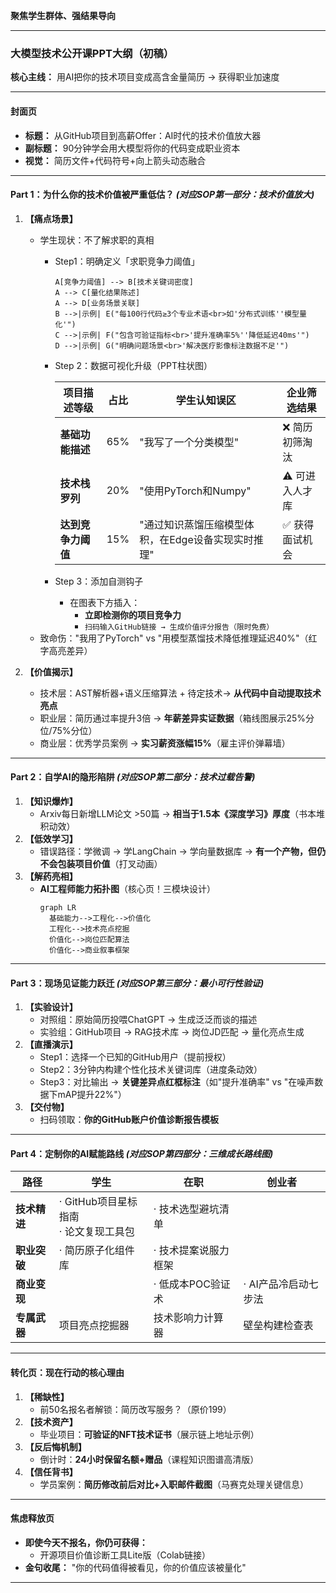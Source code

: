 **聚焦学生群体、强结果导向**

---

### **大模型技术公开课PPT大纲（初稿）**  
**核心主线：** 用AI把你的技术项目变成高含金量简历 → 获得职业加速度  

---

#### **封面页**  
- **标题：** 从GitHub项目到高薪Offer：AI时代的技术价值放大器  
- **副标题：** 90分钟学会用大模型将你的代码变成职业资本  
- **视觉：** 简历文件+代码符号+向上箭头动态融合  

---

#### **Part 1：为什么你的技术价值被严重低估？** *(对应SOP第一部分：技术价值放大)*  
1. **【痛点场景】**  
   - 学生现状：不了解求职的真相
     - Step1：明确定义「求职竞争力阈值」
    
       ```graph LR
       A[竞争力阈值] --> B[技术关键词密度]
       A --> C[量化结果陈述]
       A --> D[业务场景关联]
       B -->|示例| E("每100行代码≥3个专业术语<br>如'分布式训练''模型量化'")
       C -->|示例| F("包含可验证指标<br>'提升准确率5%''降低延迟40ms'")
       D -->|示例| G("明确问题场景<br>'解决医疗影像标注数据不足'")
       ```

     - Step 2：数据可视化升级（PPT柱状图）
       
       | 项目描述等级          | 占比 | 学生认知误区               | 企业筛选结果         |
       |----------------------|------|--------------------------|---------------------|
       | **基础功能描述**      | 65%  | "我写了一个分类模型"      | ❌ 简历初筛淘汰      |
       | **技术栈罗列**        | 20%  | "使用PyTorch和Numpy"     | ⚠️ 可进入人才库        |
       | **达到竞争力阈值**    | 15%  | "通过知识蒸馏压缩模型体积，在Edge设备实现实时推理" | ✅ 获得面试机会       |
       
     - Step 3：添加自测钩子
       - 在图表下方插入：  
         - **立即检测你的项目竞争力**
         - `扫码输入GitHub链接 → 生成价值评分报告（限时免费）`  
   - 致命伤："我用了PyTorch" vs "用模型蒸馏技术降低推理延迟40%"（红字高亮差异）  

2. **【价值揭示】**  
   - 技术层：AST解析器+语义压缩算法 + 待定技术→ **从代码中自动提取技术亮点**  
   - 职业层：简历通过率提升3倍 → **年薪差异实证数据**（箱线图展示25%分位/75%分位）  
   - 商业层：优秀学员案例 → **实习薪资涨幅15%**（雇主评价弹幕墙）  

---

#### **Part 2：自学AI的隐形陷阱** *(对应SOP第二部分：技术过载告警)*  
1. **【知识爆炸】**  
   - Arxiv每日新增LLM论文 >50篇 → **相当于1.5本《深度学习》厚度**（书本堆积动效）  
2. **【低效学习】**  
   - 错误路径：学微调 → 学LangChain → 学向量数据库 → **有一个产物，但仍不会包装项目价值**（打叉动画）  
3. **【解药亮相】**  
   - **AI工程师能力拓扑图**（核心页！三模块设计）  
     ```mermaid
     graph LR
       基础能力-->工程化-->价值化
       工程化-->技术亮点挖掘
       价值化-->岗位匹配算法
       价值化-->商业叙事框架
     ```

---

#### **Part 3：现场见证能力跃迁** *(对应SOP第三部分：最小可行性验证)*  
1. **【实验设计】**  
   - 对照组：原始简历投喂ChatGPT → 生成泛泛而谈的描述  
   - 实验组：GitHub项目 → RAG技术库 → 岗位JD匹配 → 量化亮点生成  
2. **【直播演示】**  
   - Step1：选择一个已知的GitHub用户（提前授权）  
   - Step2：3分钟内构建个性化技术关键词库（进度条动效）  
   - Step3：对比输出 → **关键差异点红框标注**（如"提升准确率" vs "在噪声数据下mAP提升22%"）  
3. **【交付物】**  
   - 扫码领取：**你的GitHub账户价值诊断报告模板**  

---

#### **Part 4：定制你的AI赋能路线** *(对应SOP第四部分：三维成长路线图)*  
| **路径**       | **学生**                     | **在职**                  | **创业者**               |
|----------------|-----------------------------|--------------------------|------------------------|
| **技术精进**   | · GitHub项目星标指南<br>· 论文复现工具包 | · 技术选型避坑清单       |                        |
| **职业突破**   | · 简历原子化组件库           | · 技术提案说服力框架     |                        |
| **商业变现**   |                             | · 低成本POC验证术        | · AI产品冷启动七步法   |
| **专属武器**   | 项目亮点挖掘器               | 技术影响力计算器         | 壁垒构建检查表         |

---

#### **转化页：现在行动的核心理由**  
1. **【稀缺性】**  
   - 前50名报名者解锁：简历改写服务？（原价199）  
2. **【技术资产】**  
   - 毕业项目：**可验证的NFT技术证书**（展示链上地址示例）  
3. **【反后悔机制】**  
   - 倒计时：**24小时保留名额+赠品**（课程知识图谱高清版）  
4. **【信任背书】**  
   - 学员案例：**简历修改前后对比+入职邮件截图**（马赛克处理关键信息）  

---

#### **焦虑释放页**  
- **即使今天不报名，你仍可获得：**  
  - 开源项目价值诊断工具Lite版（Colab链接）  
- **金句收尾：** "你的代码值得被看见，你的价值应该被量化"  

---